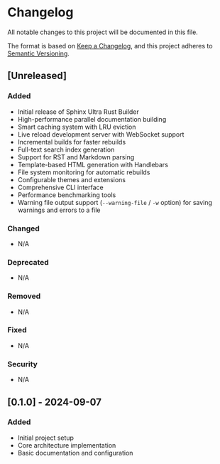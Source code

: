 # Changelog

All notable changes to this project will be documented in this file.

The format is based on [Keep a Changelog](https://keepachangelog.com/en/1.0.0/),
and this project adheres to [Semantic Versioning](https://semver.org/spec/v2.0.0.html).

## [Unreleased]

### Added
- Initial release of Sphinx Ultra Rust Builder
- High-performance parallel documentation building
- Smart caching system with LRU eviction
- Live reload development server with WebSocket support
- Incremental builds for faster rebuilds
- Full-text search index generation
- Support for RST and Markdown parsing
- Template-based HTML generation with Handlebars
- File system monitoring for automatic rebuilds
- Configurable themes and extensions
- Comprehensive CLI interface
- Performance benchmarking tools
- Warning file output support (`--warning-file` / `-w` option) for saving warnings and errors to a file

### Changed
- N/A

### Deprecated
- N/A

### Removed
- N/A

### Fixed
- N/A

### Security
- N/A

## [0.1.0] - 2024-09-07

### Added
- Initial project setup
- Core architecture implementation
- Basic documentation and configuration
